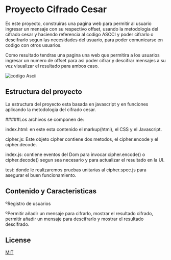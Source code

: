 # Proyecto Cifrado Cesar

Es este proyecto, construiras una pagina web para permitir al usuario ingresar un mensaje con su respectivo offset, usando la metodologia del cifrado cesar y haciendo referencia al codigo ASCCI y poder cifrarlo o descifrarlo segun las necesidades del usuario, para poder comunicarse en codigo con otros usuarios.

Como resultado tendras una pagina una web que permitira a los usuarios ingresar un numero de offset para asi poder cifrar y descifrar mensajes a su vez visualizar el resultado para ambos caso.


![codigo Ascii](https://concepto.de/wp-content/uploads/2018/04/Codigo-ASCII-min-e1523384955302.jpg)


## Estructura del proyecto

La estructura del proyecto esta basada en javascript y en funciones aplicando la metodologia del cifrado cesar.


#####Los archivos se componen de:

index.html: en este esta contenido el markup(html), el CSS y el Javascript.

cipher.js: Este objeto cipher contiene dos metodos, el cipher.encode y el cipher.decode.

index.js: contiene eventos del Dom para invocar cipher.encode() o cipher.decode() segun sea necesario y para actualizar el resultado en la UI.

test: donde le realizaremos pruebas unitarias al cipher.spec.js para asegurar el buen funcionamiento.

## Contenido y Caracteristicas
ºRegistro de usuarios

ºPermitir añadir un mensaje para cifrarlo, mostrar el resultado cifrado, permitir añadir un mensaje para descifrarlo y mostrar el resultado descifrado.

## License
[MIT](https://choosealicense.com/licenses/mit/)